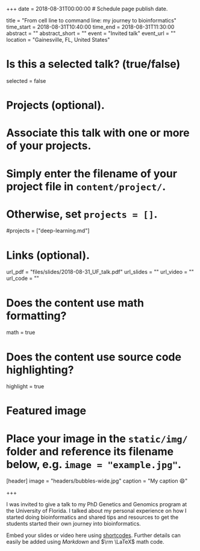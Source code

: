 +++
date = 2018-08-31T00:00:00  # Schedule page publish date.

title = "From cell line to command line: my journey to bioinformatics"
time_start = 2018-08-31T10:40:00
time_end = 2018-08-31T11:30:00
abstract = ""
abstract_short = ""
event = "Invited talk"
event_url = ""
location = "Gainesville, FL, United States"

# Is this a selected talk? (true/false)
selected = false

# Projects (optional).
#   Associate this talk with one or more of your projects.
#   Simply enter the filename of your project file in `content/project/`.
#   Otherwise, set `projects = []`.
#projects = ["deep-learning.md"]

# Links (optional).
url_pdf = "files/slides/2018-08-31_UF_talk.pdf"
url_slides = ""
url_video = ""
url_code = ""

# Does the content use math formatting?
math = true

# Does the content use source code highlighting?
highlight = true

# Featured image
# Place your image in the `static/img/` folder and reference its filename below, e.g. `image = "example.jpg"`.
[header]
image = "headers/bubbles-wide.jpg"
caption = "My caption :smile:"

+++

I was invited to give a talk to my PhD Genetics and Genomics program at the University of Florida. I talked about my personal experience on how I started doing bioinformatics and shared tips and resources to get the students started their own journey into bioinformatics.


Embed your slides or video here using [shortcodes](https://sourcethemes.com/academic/post/writing-markdown-latex/). Further details can easily be added using *Markdown* and $\rm \LaTeX$ math code.

